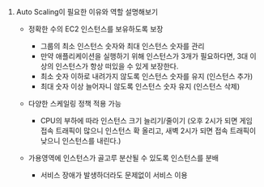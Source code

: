 1. Auto Scaling이 필요한 이유와 역할 설명해보기

   - 정확한 수의 EC2 인스턴스를 보유하도록 보장

     - 그룹의 최소 인스턴스 숫자와 최대 인스턴스 숫자를 관리
     - 만약 애플리케이션을 실행하기 위해 인스턴스가 3개가 필요하다면, 3대 이상의 인스턴스가 항상 떠있을 수 있게 보장한다.
     - 최소 숫자 이하로 내려가지 않도록 인스턴스 숫자를 유지 (인스턴스 추가)
     - 최대 숫자 이상 늘어자니 않도록 인스턴스 숫자 유지 (인스턴스 삭제)

   - 다양한 스케일링 정책 적용 가능
     - CPU의 부하에 따라 인스턴스 크기 늘리기/줄이기 (오후 2시가 되면 게임 접속 트래픽이 많으니 인스턴스 확 올리고, 새벽 2시가 되면 접속 트래픽이 낮으니 인스턴스를 내린다.)
   - 가용영역에 인스턴스가 골고루 분산될 수 있도록 인스턴스를 분배
     - 서비스 장애가 발생하더라도 문제없이 서비스 이용
